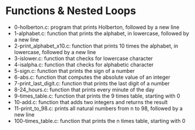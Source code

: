 # Functions & Nested Loops
* 0-holberton.c: program that prints Holberton, followed by a new line
* 1-alphabet.c: function that prints the alphabet, in lowercase, followed by a new line
* 2-print_alphabet_x10.c: function that prints 10 times the alphabet, in lowercase, followed by a new line
* 3-islower.c: function that checks for lowercase character
* 4-isalpha.c: function that checks for alphabetic character
* 5-sign.c: function that prints the sign of a number
* 6-abs.c: function that computes the absolute value of an integer
* 7-print_last_digit.c: function that prints the last digit of a number
* 8-24_hours.c: function that prints every minute of the day
* 9-times_table.c: function that prints the 9 times table, starting with 0
* 10-add.c: function that adds two integers and returns the result
* 11-print_to_98.c: prints all natural numbers from n to 98, followed by a new line
* 100-times_table.c: function that prints the n times table, starting with 0
